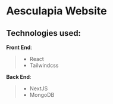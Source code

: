 # Aesculapia Website

## Technologies used:

  **Front End**:
  > - React
  > - Tailwindcss

  **Back End**:
  > - NextJS
  > - MongoDB
